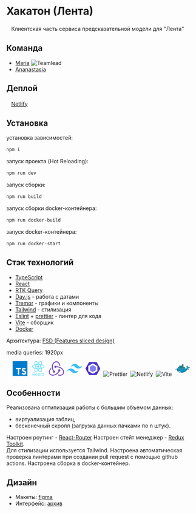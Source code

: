 # Хакатон (Лента)

ㅤКлиентская часть сервиса предсказательной модели для "Лента"

## Команда

- [Maria](https://github.com/shinonhorror)   <img src="https://img.shields.io/badge/Teamlead-ff69b4" alt="Teamlead" class="badge">
- [Ananastasia](https://github.com/alheym)

## Деплой

ㅤ[Netlify](https://kaleidoscopic-dodol-13b174.netlify.app/)

## Установка

установка зависимостей:

```bash
npm i
```

запуск проекта (Hot Reloading):

```bash
npm run dev
```

запуск сборки:

```bash
npm run build
```

запуск сборки docker-контейнера:

```bash
npm run docker-build
```

запуск docker-контейнера:

```bash
npm run docker-start
```

## Стэк технологий

- [TypeScript](https://www.typescriptlang.org/)
- [React](https://react.dev/)
- [RTK Query](https://redux-toolkit.js.org/rtk-query/overview)
- [Day.js](https://github.com/iamkun/dayjs/) - работа с датами
- [Tremor](https://www.tremor.so/) - графики и компоненты
- [Tailwind](https://tailwindcss.com/) - стилизация
- [Eslint](https://eslint.org/) + [prettier](https://prettier.io/) - линтер для кода 
- [Vite](https://vitejs.dev/) - сборщик
- [Docker](https://www.docker.com/)

Архитектура: [FSD (Features sliced design)](ARCHITECTURE.md)

media queries: 1920px

<div align="center">
  <img src="https://github.com/devicons/devicon/blob/master/icons/typescript/typescript-original.svg" title="TypeScript" alt="TypeScript" width="40" height="40"/>&nbsp;
  <img src="https://github.com/devicons/devicon/blob/master/icons/react/react-original-wordmark.svg" title="React" alt="React" width="40" height="40"/>&nbsp;
  <img src="https://github.com/devicons/devicon/blob/master/icons/redux/redux-original.svg" title="Redux" alt="Redux " width="40" height="40"/>&nbsp;
  <img src="https://github.com/devicons/devicon/blob/master/icons/tailwindcss/tailwindcss-plain.svg" title="Tailwind" alt="Tailwind" width="40" height="40"/>&nbsp;
  <img src="https://github.com/devicons/devicon/blob/master/icons/eslint/eslint-original.svg" title="ESLint" alt="ESLint" width="40" height="40"/>&nbsp;
  <img src="https://prettier.io/icon.png" title="Prettier" alt="Prettier" width="40" height="40"/>&nbsp;
  <img src="https://cdn.freebiesupply.com/logos/large/2x/netlify-logo-png-transparent.png" title="Netlify" alt="Netlify" width="40"/>&nbsp;
  <img src="https://en.vetores.org/d/vite-js-logo.svg" title="Vite" alt="Vite" width="40" height="40"/>&nbsp;
  <img src="https://github.com/devicons/devicon/blob/master/icons/docker/docker-original.svg" title="Docker" alt="Docker" width="40" height="40"/>&nbsp;
</div>

## Особенности

Реализована оптипизация работы с большим объемом данных: 
 - виртуализация таблиц, 
 - бесконечный скролл (загрузка данных пачками по n штук).

Настроен роутинг - [React-Router](https://reactrouter.com/en/main)
Настроен стейт менеджер - [Redux Toolkit](https://redux-toolkit.js.org/).  
Для стилизации используется Tailwind.
Настроена автоматическая проверка линтерами при создании pull request с помощью github actions.
Настроена сборка в docker-контейнер.

## Дизайн

- Макеты: [figma](https://www.figma.com/file/VyRPWoY3pyHrlUODlwK3VV/%D0%BA%D0%BE%D0%BC%D0%B0%D0%BD%D0%B4%D0%B0-%E2%84%964-QuadroTech_%D0%A5%D0%B0%D0%BA%D0%B0%D1%82%D0%BE%D0%BD-%D0%9B%D0%B5%D0%BD%D1%82%D0%B0-(%D0%A0%D0%B0%D0%B1%D0%BE%D1%87%D0%B0%D1%8F)?node-id=195%3A2044&mode=dev)  
- Интерфейс: [архив](INTERFACE.md)

